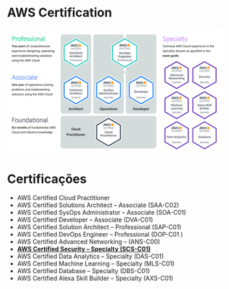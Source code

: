 

# **AWS Certification**

![Amazon Web Services :: Pearson VUE](./imagens/aws)

# **Certificações**

- AWS Certified Cloud Practitioner
- AWS Certified Solutions Architect – Associate (SAA-C02)
- AWS Certified SysOps Administrator – Associate (SOA-C01)
- AWS Certified Developer – Associate (DVA-C01)
- AWS Certified Solution Architect – Professional (SAP-C01)
- AWS Certified DevOps Engineer – Professional (DOP-C01 )
- AWS Certified Advanced Networking – (ANS-C00)
- **[AWS Certified Security – Specialty (SCS-C01)](https://github.com/devfuckops/Treinamentos/tree/main/AWS%20Certification/AWS%20Certified%20Security%20%E2%80%93%20Specialty%20(SCS-C01))**
- AWS Certified Data Analytics – Specialty (DAS-C01)
- AWS Certified Machine Learning – Specialty (MLS-C01)
- AWS Certified Database – Specialty (DBS-C01)
- AWS Certified Alexa Skill Builder – Specialty (AXS-C01)





